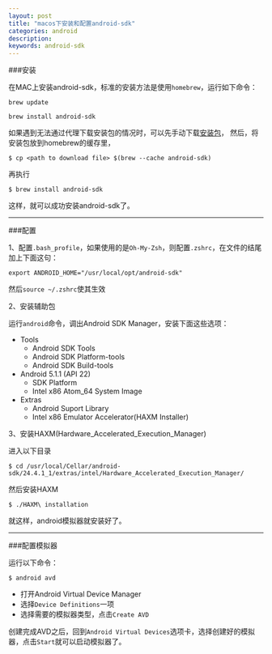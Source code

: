```yaml
---
layout: post
title: "macos下安装和配置android-sdk"
categories: android
description: 
keywords: android-sdk
---
```


###安装

在MAC上安装android-sdk，标准的安装方法是使用`homebrew`，运行如下命令：

`brew update`

`brew install android-sdk`

如果遇到无法通过代理下载安装包的情况时，可以先手动下载[安装包](https://homebrew.bintray.com/bottles/android-sdk-24.4.1_1.el_capitan.bottle.tar.gz)， 然后，将安装包放到homebrew的缓存里，

`$ cp <path to download file> $(brew --cache android-sdk)`

再执行

`$ brew install android-sdk`

这样，就可以成功安装android-sdk了。

------

###配置

1、配置`.bash_profile`，如果使用的是`Oh-My-Zsh`，则配置`.zshrc`，在文件的结尾加上下面这句：

`export ANDROID_HOME="/usr/local/opt/android-sdk"`

然后`source ~/.zshrc`使其生效

2、安装辅助包

运行`android`命令，调出Android SDK Manager，安装下面这些选项：

- Tools
  - Android SDK Tools
  - Android SDK Platform-tools
  - Android SDK Build-tools
- Android 5.1.1 (API 22)
  - SDK Platform
  - Intel x86 Atom_64 System Image
- Extras
  - Android Suport Library
  - Intel x86 Emulator Accelerator(HAXM Installer)

3、安装HAXM(Hardware_Accelerated_Execution_Manager)

进入以下目录

`$ cd /usr/local/Cellar/android-sdk/24.4.1_1/extras/intel/Hardware_Accelerated_Execution_Manager/`

然后安装HAXM

`$ ./HAXM\ installation`

就这样，android模拟器就安装好了。

------

###配置模拟器

运行以下命令：

`$ android avd`

- 打开Android Virtual Device Manager
- 选择`Device Definitions`一项
- 选择需要的模拟器类型，点击`Create AVD`

创建完成AVD之后，回到`Android Virtual Devices`选项卡，选择创建好的模拟器，点击`Start`就可以启动模拟器了。